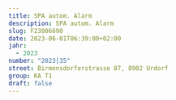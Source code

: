 ```yaml
---
title: SPA autom. Alarm
description: SPA autom. Alarm
slug: F23006690
date: 2023-06-01T06:39:00+02:00
jahr:
  - 2023
number: "2023|35"
street: Birmensdorferstrasse 87, 8902 Urdorf
group: KA T1
draft: false
---
```

